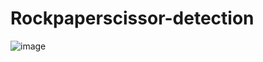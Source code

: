 # Rockpaperscissor-detection

![image](https://user-images.githubusercontent.com/110412713/209469097-422c8f32-c1df-47f1-b8f2-e23e70c61002.png)
